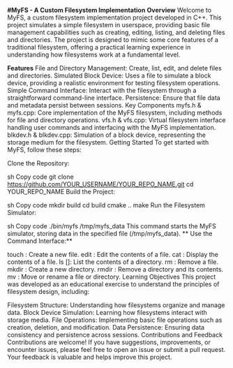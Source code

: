 **#MyFS - A Custom Filesystem Implementation**
**Overview**
Welcome to MyFS, a custom filesystem implementation project developed in C++. This project simulates a simple filesystem in userspace, providing basic file management capabilities such as creating, editing, listing, and deleting files and directories. The project is designed to mimic some core features of a traditional filesystem, offering a practical learning experience in understanding how filesystems work at a fundamental level.

**Features**
File and Directory Management: Create, list, edit, and delete files and directories.
Simulated Block Device: Uses a file to simulate a block device, providing a realistic environment for testing filesystem operations.
Simple Command Interface: Interact with the filesystem through a straightforward command-line interface.
Persistence: Ensure that file data and metadata persist between sessions.
Key Components
myfs.h & myfs.cpp: Core implementation of the MyFS filesystem, including methods for file and directory operations.
vfs.h & vfs.cpp: Virtual filesystem interface handling user commands and interfacing with the MyFS implementation.
blkdev.h & blkdev.cpp: Simulation of a block device, representing the storage medium for the filesystem.
Getting Started
To get started with MyFS, follow these steps:

Clone the Repository:

sh
Copy code
git clone https://github.com/YOUR_USERNAME/YOUR_REPO_NAME.git
cd YOUR_REPO_NAME
Build the Project:

sh
Copy code
mkdir build
cd build
cmake ..
make
Run the Filesystem Simulator:

sh
Copy code
./bin/myfs /tmp/myfs_data
This command starts the MyFS simulator, storing data in the specified file (/tmp/myfs_data).
**
Use the Command Interface:**

touch <filename>: Create a new file.
edit <filename>: Edit the contents of a file.
cat <filename>: Display the contents of a file.
ls [<directory>]: List the contents of a directory.
rm <filename>: Remove a file.
mkdir <directory>: Create a new directory.
rmdir <directory>: Remove a directory and its contents.
mv <source> <destination>: Move or rename a file or directory.
Learning Objectives
This project was developed as an educational exercise to understand the principles of filesystem design, including:

Filesystem Structure: Understanding how filesystems organize and manage data.
Block Device Simulation: Learning how filesystems interact with storage media.
File Operations: Implementing basic file operations such as creation, deletion, and modification.
Data Persistence: Ensuring data consistency and persistence across sessions.
Contributions and Feedback
Contributions are welcome! If you have suggestions, improvements, or encounter issues, please feel free to open an issue or submit a pull request. Your feedback is valuable and helps improve this project.
